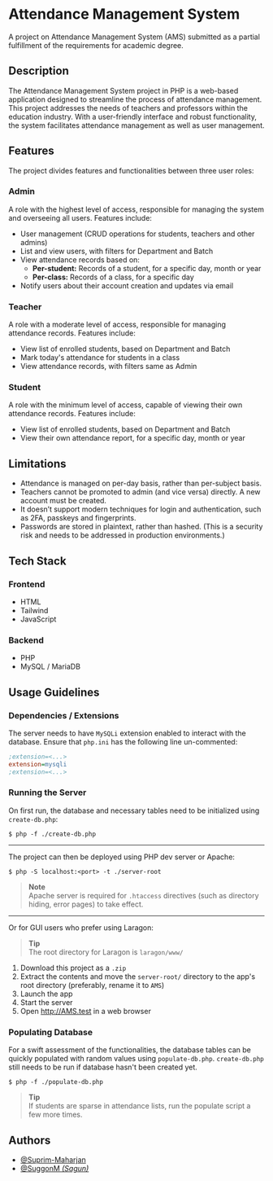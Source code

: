 # Attendance Management System
A project on Attendance Management System (AMS) submitted as a partial fulfillment of the requirements for academic degree.

## Description
The Attendance Management System project in PHP is a web-based application designed to streamline the process of attendance management. This project addresses the needs of teachers and professors within the education industry. With a user-friendly interface and robust functionality, the system facilitates attendance management as well as user management.

## Features
The project divides features and functionalities between three user roles:

### Admin
A role with the highest level of access, responsible for managing the system and overseeing all users. Features include:
- User management (CRUD operations for students, teachers and other admins)
- List and view users, with filters for Department and Batch
- View attendance records based on:
  - **Per-student:** Records of a student, for a specific day, month or year
  - **Per-class:** Records of a class, for a specific day
- Notify users about their account creation and updates via email

### Teacher
A role with a moderate level of access, responsible for managing attendance records. Features include:
- View list of enrolled students, based on Department and Batch
- Mark today's attendance for students in a class
- View attendance records, with filters same as Admin

### Student
A role with the minimum level of access, capable of viewing their own attendance records. Features include:
- View list of enrolled students, based on Department and Batch
- View their own attendance report, for a specific day, month or year

## Limitations
- Attendance is managed on per-day basis, rather than per-subject basis.
- Teachers cannot be promoted to admin (and vice versa) directly. A new account must be created.
- It doesn’t support modern techniques for login and authentication, such as 2FA, passkeys and fingerprints.
- Passwords are stored in plaintext, rather than hashed. (This is a security risk and needs to be addressed in production environments.)

## Tech Stack
### Frontend
- HTML
- Tailwind
- JavaScript

### Backend
- PHP
- MySQL / MariaDB

## Usage Guidelines

### Dependencies / Extensions
The server needs to have `MySQLi` extension enabled to interact with the database. Ensure that `php.ini` has the following line un-commented:
```ini
;extension=<...>
extension=mysqli
;extension=<...>
```

### Running the Server

On first run, the database and necessary tables need to be initialized using `create-db.php`:
```console
$ php -f ./create-db.php
```

---

The project can then be deployed using PHP dev server or Apache:
```console
$ php -S localhost:<port> -t ./server-root
```
> **Note**\
> Apache server is required for `.htaccess` directives (such as directory hiding, error pages) to take effect.

---

Or for GUI users who prefer using Laragon:

> **Tip**\
> The root directory for Laragon is `laragon/www/`

1. Download this project as a `.zip`
2. Extract the contents and move the `server-root/` directory to the app's root directory (preferably, rename it to `AMS`)
3. Launch the app
4. Start the server
5. Open http://AMS.test in a web browser

### Populating Database
For a swift assessment of the functionalities, the database tables can be quickly populated with random values using `populate-db.php`. `create-db.php` still needs to be run if database hasn't been created yet.
```console
$ php -f ./populate-db.php
```

> **Tip**\
> If students are sparse in attendance lists, run the populate script a few more times.

## Authors
- [@Suprim-Maharjan](https://github.com/Suprim-Maharjan)
- [@SuggonM *(Sagun)*](https://github.com/SuggonM)
